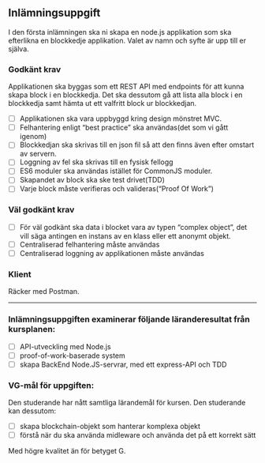 ## Inlämningsuppgift

I den första inlämningen ska ni skapa en node.js applikation som ska efterlikna en blockkedje applikation. Valet av namn och syfte är upp till er själva.

### Godkänt krav

Applikationen ska byggas som ett REST API med endpoints för att kunna skapa block i en blockkedja. Det ska dessutom gå att lista alla block i en blockkedja samt hämta ut ett valfritt block ur blockkedjan.

- [ ] Applikationen ska vara uppbyggd kring design mönstret MVC.
- [ ] Felhantering enligt “best practice” ska användas(det som vi gått igenom)
- [ ] Blockkedjan ska skrivas till en json fil så att den finns även efter omstart av servern.
- [ ] Loggning av fel ska skrivas till en fysisk fellogg
- [ ] ES6 moduler ska användas istället för CommonJS moduler.
- [ ] Skapandet av block ska ske test drivet(TDD)
- [ ] Varje block måste verifieras och valideras(“Proof Of Work”)

### Väl godkänt krav

- [ ] För väl godkänt ska data i blocket vara av typen “complex object”, det vill säga antingen en instans av en klass eller ett anonymt objekt.
- [ ] Centraliserad felhantering måste användas
- [ ] Centraliserad loggning av applikationen måste användas

### Klient

Räcker med Postman.

---

### Inlämningsuppgiften examinerar följande läranderesultat från kursplanen:

- [ ] API-utveckling med Node.js
- [ ] proof-of-work-baserade system
- [ ] skapa BackEnd Node.JS-servrar, med ett express-API och TDD

### VG-mål för uppgiften:

Den studerande har nått samtliga lärandemål för kursen. Den studerande kan dessutom:

- [ ] skapa blockchain-objekt som hanterar komplexa objekt
- [ ] förstå när du ska använda midleware och använda det på ett korrekt sätt

Med högre kvalitet än för betyget G.
